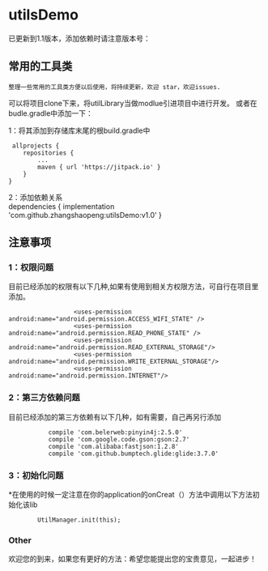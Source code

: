# utilsDemo

已更新到1.1版本，添加依赖时请注意版本号：

## 常用的工具类
    整理一些常用的工具类方便以后使用，将持续更新，欢迎 star，欢迎issues.
可以将项目clone下来，将utilLibrary当做modlue引进项目中进行开发。
或者在budle.gradle中添加一下：
   
1：将其添加到存储库末尾的根build.gradle中
     
     allprojects {
		repositories {
			...
			maven { url 'https://jitpack.io' }
		}
	}
2：添加依赖关系
    
    dependencies {
	        implementation 'com.github.zhangshaopeng:utilsDemo:v1.0'
	}
## 注意事项
### 1：权限问题
目前已经添加的权限有以下几种,如果有使用到相关方权限方法，可自行在项目里添加。

                      <uses-permission android:name="android.permission.ACCESS_WIFI_STATE" />
                      <uses-permission android:name="android.permission.READ_PHONE_STATE" />
                      <uses-permission android:name="android.permission.READ_EXTERNAL_STORAGE"/>
                      <uses-permission android:name="android.permission.WRITE_EXTERNAL_STORAGE"/>
                      <uses-permission android:name="android.permission.INTERNET"/>
### 2：第三方依赖问题
目前已经添加的第三方依赖有以下几种，如有需要，自己再另行添加

               compile 'com.belerweb:pinyin4j:2.5.0'
               compile 'com.google.code.gson:gson:2.7'
               compile 'com.alibaba:fastjson:1.2.8'
               compile 'com.github.bumptech.glide:glide:3.7.0'
### 3：初始化问题	      
*在使用的时候一定注意在你的application的onCreat（）方法中调用以下方法初始化该lib

            UtilManager.init(this);

### Other
欢迎您的到来，如果您有更好的方法：希望您能提出您的宝贵意见，一起进步！
